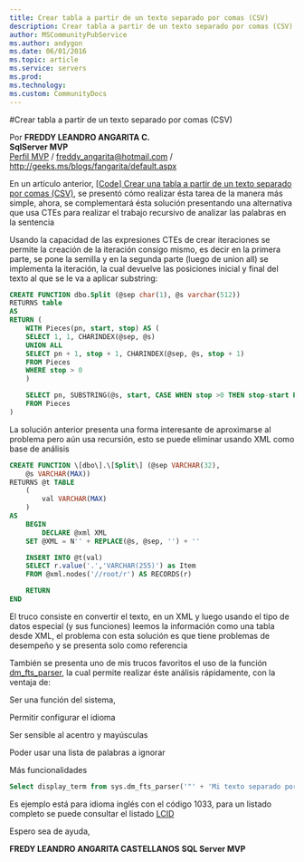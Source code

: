 ```yaml
---
title: Crear tabla a partir de un texto separado por comas (CSV)
description: Crear tabla a partir de un texto separado por comas (CSV)
author: MSCommunityPubService
ms.author: andygon
ms.date: 06/01/2016
ms.topic: article
ms.service: servers
ms.prod: 
ms.technology:
ms.custom: CommunityDocs
---
```


#Crear tabla a partir de un texto separado por comas (CSV)


Por **FREDDY LEANDRO ANGARITA C.**<br/>
**SqlServer MVP** <br/>
[Perfil MVP](https://mvp.support.microsoft.com/es-es/mvp/Freddy%20Leandro%20Angarita%20Castellanos-4028407) / <freddy_angarita@hotmail.com> / <http://geeks.ms/blogs/fangarita/default.aspx>

En un artículo anterior, [\[Code\] Crear una tabla a partir de un texto
separado por comas (CSV)](http://geeks.ms/blogs/fangarita/archive/2011/01/03/code-crear-una-tabla-a-apartir-de-un-texto-se.aspx),
se presentó cómo realizar ésta tarea de la manera más simple, ahora, se
complementará ésta solución presentando una alternativa que usa CTEs
para realizar el trabajo recursivo de analizar las palabras en la
sentencia

Usando la capacidad de las expresiones CTEs de crear iteraciones se
permite la creación de la iteración consigo mismo, es decir en la
primera parte, se pone la semilla y en la segunda parte (luego de union
all) se implementa la iteración, la cual devuelve las posiciones inicial
y final del texto al que se le va a aplicar substring:

``` SQL
CREATE FUNCTION dbo.Split (@sep char(1), @s varchar(512))
RETURNS table
AS
RETURN (
    WITH Pieces(pn, start, stop) AS (
    SELECT 1, 1, CHARINDEX(@sep, @s)
    UNION ALL
    SELECT pn + 1, stop + 1, CHARINDEX(@sep, @s, stop + 1)
    FROM Pieces
    WHERE stop > 0
    )

    SELECT pn, SUBSTRING(@s, start, CASE WHEN stop >0 THEN stop-start ELSE 512 END) AS s
    FROM Pieces
)
```

La solución anterior presenta una forma interesante de aproximarse al
problema pero aún usa recursión, esto se puede eliminar usando XML como
base de análisis


``` SQL
CREATE FUNCTION \[dbo\].\[Split\] (@sep VARCHAR(32),
    @s VARCHAR(MAX))
RETURNS @t TABLE
    (
        val VARCHAR(MAX)
    )
AS
    BEGIN
        DECLARE @xml XML
    SET @XML = N'' + REPLACE(@s, @sep, '') + ''

    INSERT INTO @t(val)
    SELECT r.value('.','VARCHAR(255)') as Item
    FROM @xml.nodes('//root/r') AS RECORDS(r)

    RETURN
END
```

El truco consiste en convertir el texto, en un XML y luego usando el
tipo de datos especial (y sus funciones) leemos la información como una
tabla desde XML, el problema con esta solución es que tiene problemas de
desempeño y se presenta solo como referencia

También se presenta uno de mis trucos favoritos el uso de la función
[dm\_fts\_parser](http://msdn.microsoft.com/es-co/library/cc280463.aspx),
la cual permite realizar éste análisis rápidamente, con la ventaja de:

Ser una función del sistema,

Permitir configurar el idioma

Ser sensible al acentro y mayúsculas

Poder usar una lista de palabras a ignorar

Más funcionalidades


``` SQL
Select display_term from sys.dm_fts_parser('"' + 'Mi texto separado por espacios' + '"', 1033, 0,0)
```

Es ejemplo está para idioma inglés con el código 1033, para un listado
completo se puede consultar el listado
[LCID](http://msdn.microsoft.com/en-us/library/microsoft.sharepoint.splocale.lcid.aspx) 

Espero sea de ayuda,

**FREDY LEANDRO ANGARITA CASTELLANOS**
**SQL Server MVP**





